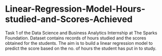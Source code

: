 # Linear-Regression-Model-Hours-studied-and-Scores-Achieved

Task 1 of the Data Science and Business Analytics Internship at The Sparks Foundation. Dataset contains records of hours studied and the scores obtained for the students. The aim is to build a linear regression model to predict the score based on the no. of hours the student has put in to study.

